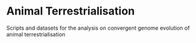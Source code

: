 # Animal Terrestrialisation
Scripts and datasets for the analysis on convergent genome evolution of animal terrestrialisation
